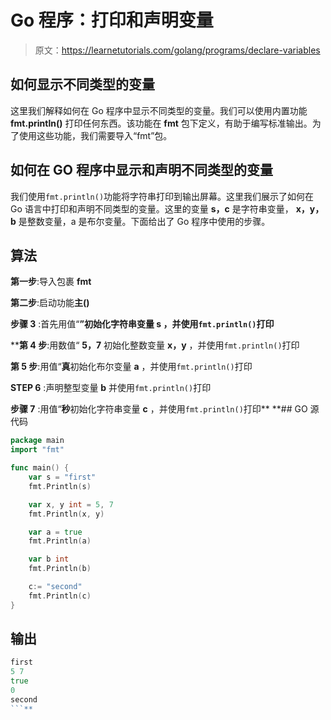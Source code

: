 # Go 程序：打印和声明变量

> 原文：<https://learnetutorials.com/golang/programs/declare-variables>

## 如何显示不同类型的变量

这里我们解释如何在 Go 程序中显示不同类型的变量。我们可以使用内置功能 **fmt.println()** 打印任何东西。该功能在 **fmt** 包下定义，有助于编写标准输出。为了使用这些功能，我们需要导入“fmt”包。

## 如何在 GO 程序中显示和声明不同类型的变量

我们使用`fmt.println()`功能将字符串打印到输出屏幕。这里我们展示了如何在 Go 语言中打印和声明不同类型的变量。这里的变量 **s，c** 是字符串变量， **x，y，b** 是整数变量，a 是布尔变量。下面给出了 Go 程序中使用的步骤。

## 算法

**第一步**:导入包裹 **fmt**

**第二步**:启动功能**主()**

**步骤 3** :首先用值“**”初始化字符串变量 **s** ，并使用`fmt.println()`打印**

 ****第 4 步**:用数值“ **5，7** 初始化整数变量 **x，y** ，并使用`fmt.println()`打印

**第 5 步**:用值“**真**初始化布尔变量 **a** ，并使用`fmt.println()`打印

**STEP 6** :声明整型变量 **b** 并使用`fmt.println()`打印

**步骤 7** :用值“**秒**初始化字符串变量 **c** ，并使用`fmt.println()`打印**  **## GO 源代码

```go
package main
import "fmt"

func main() {
    var s = "first"
    fmt.Println(s)

    var x, y int = 5, 7
    fmt.Println(x, y)

    var a = true
    fmt.Println(a)

    var b int
    fmt.Println(b)

    c:= "second"
    fmt.Println(c)
}

```

## 输出

```go
first
5 7
true
0
second
```**